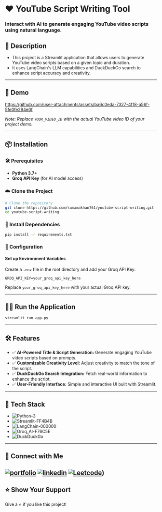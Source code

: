# ❤️ YouTube Script Writing Tool

### Interact with AI to generate engaging YouTube video scripts using natural language.

## 📖 Description

- This project is a Streamlit application that allows users to generate YouTube video scripts based on a given topic and duration.
- It uses LangChain's LLM capabilities and DuckDuckGo search to enhance script accuracy and creativity.
---

## 🚀 Demo


https://github.com/user-attachments/assets/ba6c0eda-7327-4f18-a56f-5fe0fe294e0f



*Note: Replace `YOUR_VIDEO_ID` with the actual YouTube video ID of your project demo.*

---

## 📦 Installation

### 🛠 Prerequisites

- **Python 3.7+**
- **Groq API Key** (for AI model access)

### ☁️ Clone the Project

```bash
# Clone the repository
git clone https://github.com/sumamakhan761/youtube-script-writing.git
cd youtube-script-writing
```

### 💫 Install Dependencies

```bash
pip install -r requirements.txt
```

### 🔧 Configuration

#### Set up Environment Variables

Create a `.env` file in the root directory and add your Groq API Key:

```env
GROQ_API_KEY=your_groq_api_key_here
```

Replace `your_groq_api_key_here` with your actual Groq API key.

---

## 🏃‍♂️ Run the Application

```bash
streamlit run app.py
```

---

## 🛠 Features

- ✅ **AI-Powered Title & Script Generation:** Generate engaging YouTube video scripts based on prompts.
- ✅ **Customizable Creativity Level:** Adjust creativity to match the tone of the script.
- ✅ **DuckDuckGo Search Integration:** Fetch real-world information to enhance the script.
- ✅ **User-Friendly Interface:** Simple and interactive UI built with Streamlit.

---

## 🧰 Tech Stack

- ![Python-3](https://github.com/user-attachments/assets/294e5571-624e-4afa-afba-e8cbad2f2295)
- ![Streamlit-FF4B4B](https://github.com/user-attachments/assets/f7d93cc6-0297-4139-9d89-cbebbc843bb8)
- ![LangChain-000000](https://github.com/user-attachments/assets/826270ea-8df2-47ec-9693-a2c0792cec79)
- ![Groq_AI-F76C5E](https://github.com/user-attachments/assets/a0d4d1c9-062f-4429-a1c0-f0ba39a01377)
- ![DuckDuckGo](https://img.shields.io/badge/duckduckgo-de5833?style=for-the-badge&logo=duckduckgo&logoColor=white)


---
## 🔗 Connect with Me
[![portfolio](https://img.shields.io/badge/my_portfolio-000?style=for-the-badge&logo=ko-fi&logoColor=white)](https://portfoliosumama.vercel.app/)
[![linkedin](https://img.shields.io/badge/linkedin-0A66C2?style=for-the-badge&logo=linkedin&logoColor=white)](https://www.linkedin.com/in/sumama-khan)
[![Leetcode](https://img.shields.io/badge/Leetocode-1DA1F2?style=for-the-badge&logo=Leetcode&logoColor=yellow)](https://leetcode.com/u/sumamakhan))
---
## ⭐️ Show Your Support
Give a ⭐️ if you like this project!


